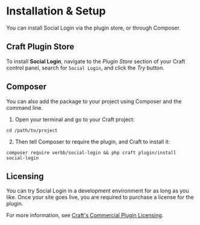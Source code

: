 # Installation & Setup
You can install Social Login via the plugin store, or through Composer.

## Craft Plugin Store
To install **Social Login**, navigate to the _Plugin Store_ section of your Craft control panel, search for `Social Login`, and click the _Try_ button.

## Composer
You can also add the package to your project using Composer and the command line.

1. Open your terminal and go to your Craft project:
```shell
cd /path/to/project
```

2. Then tell Composer to require the plugin, and Craft to install it:
```shell
composer require verbb/social-login && php craft plugin/install social-login
```

## Licensing
You can try Social Login in a development environment for as long as you like. Once your site goes live, you are required to purchase a license for the plugin.

For more information, see [Craft's Commercial Plugin Licensing](https://craftcms.com/docs/4.x/plugins.html#commercial-plugin-licensing).

